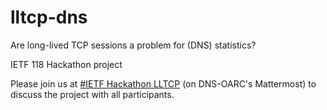 # lltcp-dns
Are long-lived TCP sessions a problem for (DNS) statistics?

IETF 118 Hackathon project

Please join us at [#IETF Hackathon LLTCP](https://chat.dns-oarc.net/community/channels/ietf118-hackathon-lltcp) (on DNS-OARC's Mattermost) to discuss the project with all participants.
